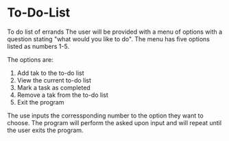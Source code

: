 # To-Do-List
To do list of errands
The user will be provided with a menu of options with a question stating "what would you like to do". The menu has five options listed as numbers 1-5.

The options are:
1. Add tak to the to-do list
2. View the current to-do list
3. Mark a task as completed
4. Remove a tak from the to-do list
5. Exit the program

The use inputs the corressponding number to the option they want to choose. The program will perform the asked upon input and will repeat until the user exits the program. 
